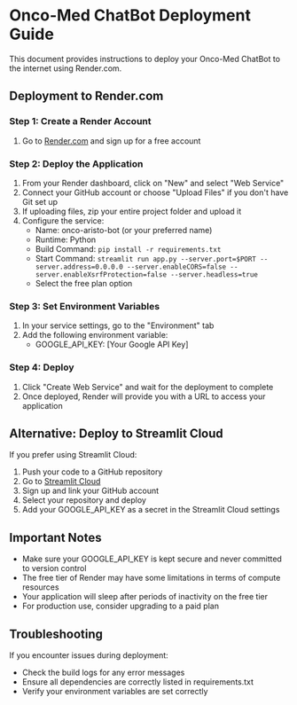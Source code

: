 # Onco-Med ChatBot Deployment Guide

This document provides instructions to deploy your Onco-Med ChatBot to the internet using Render.com.

## Deployment to Render.com

### Step 1: Create a Render Account
1. Go to [Render.com](https://render.com/) and sign up for a free account

### Step 2: Deploy the Application
1. From your Render dashboard, click on "New" and select "Web Service"
2. Connect your GitHub account or choose "Upload Files" if you don't have Git set up
3. If uploading files, zip your entire project folder and upload it
4. Configure the service:
   - Name: onco-aristo-bot (or your preferred name)
   - Runtime: Python
   - Build Command: `pip install -r requirements.txt`
   - Start Command: `streamlit run app.py --server.port=$PORT --server.address=0.0.0.0 --server.enableCORS=false --server.enableXsrfProtection=false --server.headless=true`
   - Select the free plan option

### Step 3: Set Environment Variables
1. In your service settings, go to the "Environment" tab
2. Add the following environment variable:
   - GOOGLE_API_KEY: [Your Google API Key]

### Step 4: Deploy
1. Click "Create Web Service" and wait for the deployment to complete
2. Once deployed, Render will provide you with a URL to access your application

## Alternative: Deploy to Streamlit Cloud

If you prefer using Streamlit Cloud:

1. Push your code to a GitHub repository
2. Go to [Streamlit Cloud](https://streamlit.io/cloud)
3. Sign up and link your GitHub account
4. Select your repository and deploy
5. Add your GOOGLE_API_KEY as a secret in the Streamlit Cloud settings

## Important Notes

- Make sure your GOOGLE_API_KEY is kept secure and never committed to version control
- The free tier of Render may have some limitations in terms of compute resources
- Your application will sleep after periods of inactivity on the free tier
- For production use, consider upgrading to a paid plan

## Troubleshooting

If you encounter issues during deployment:
- Check the build logs for any error messages
- Ensure all dependencies are correctly listed in requirements.txt
- Verify your environment variables are set correctly
